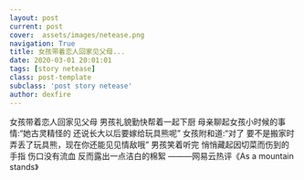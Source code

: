 ```yaml
---
layout: post
current: post
cover:  assets/images/netease.png
navigation: True
title: 女孩带着恋人回家见父母...
date: 2020-03-01 20:01:01
tags: [story netease]
class: post-template
subclass: 'post story netease'
author: dexfire
---
```


女孩带着恋人回家见父母
男孩礼貌勤快帮着一起下厨
母亲聊起女孩小时候的事情:“她古灵精怪的 还说长大以后要嫁给玩具熊呢”
女孩附和道:“对了 要不是搬家时弄丢了玩具熊，现在你还能见见情敌哦”
男孩笑着听完 悄悄藏起因切菜而伤到的手指
伤口没有流血 反而露出一点洁白的棉絮
———网易云热评《As a mountain stands》